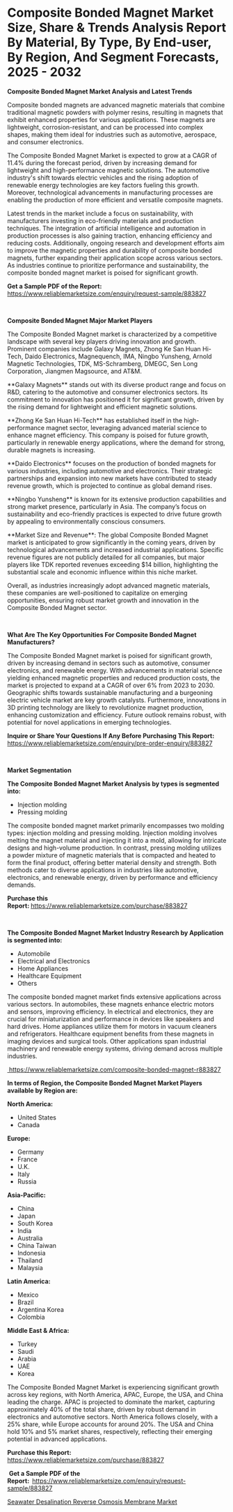 <p><h1>Composite Bonded Magnet Market Size, Share & Trends Analysis Report By Material, By Type, By End-user, By Region, And Segment Forecasts, 2025 - 2032</h1></p><p><strong>Composite Bonded Magnet Market Analysis and Latest Trends</strong></p>
<p><p>Composite bonded magnets are advanced magnetic materials that combine traditional magnetic powders with polymer resins, resulting in magnets that exhibit enhanced properties for various applications. These magnets are lightweight, corrosion-resistant, and can be processed into complex shapes, making them ideal for industries such as automotive, aerospace, and consumer electronics.</p><p>The Composite Bonded Magnet Market is expected to grow at a CAGR of 11.4% during the forecast period, driven by increasing demand for lightweight and high-performance magnetic solutions. The automotive industry's shift towards electric vehicles and the rising adoption of renewable energy technologies are key factors fueling this growth. Moreover, technological advancements in manufacturing processes are enabling the production of more efficient and versatile composite magnets.</p><p>Latest trends in the market include a focus on sustainability, with manufacturers investing in eco-friendly materials and production techniques. The integration of artificial intelligence and automation in production processes is also gaining traction, enhancing efficiency and reducing costs. Additionally, ongoing research and development efforts aim to improve the magnetic properties and durability of composite bonded magnets, further expanding their application scope across various sectors. As industries continue to prioritize performance and sustainability, the composite bonded magnet market is poised for significant growth.</p></p>
<p><strong>Get a Sample PDF of the Report:&nbsp;</strong> <a href="https://www.reliablemarketsize.com/enquiry/request-sample/883827?utm_campaign=3528&utm_medium=2&utm_source=Github&utm_content=ia&utm_term=02042025&utm_id=composite-bonded-magnet">https://www.reliablemarketsize.com/enquiry/request-sample/883827</a></p>
<p>&nbsp;</p>
<p><strong>Composite Bonded Magnet Major Market Players</strong></p>
<p><p>The Composite Bonded Magnet market is characterized by a competitive landscape with several key players driving innovation and growth. Prominent companies include Galaxy Magnets, Zhong Ke San Huan Hi-Tech, Daido Electronics, Magnequench, IMA, Ningbo Yunsheng, Arnold Magnetic Technologies, TDK, MS-Schramberg, DMEGC, Sen Long Corporation, Jiangmen Magsource, and AT&M.</p><p>**Galaxy Magnets** stands out with its diverse product range and focus on R&D, catering to the automotive and consumer electronics sectors. Its commitment to innovation has positioned it for significant growth, driven by the rising demand for lightweight and efficient magnetic solutions.</p><p>**Zhong Ke San Huan Hi-Tech** has established itself in the high-performance magnet sector, leveraging advanced material science to enhance magnet efficiency. This company is poised for future growth, particularly in renewable energy applications, where the demand for strong, durable magnets is increasing.</p><p>**Daido Electronics** focuses on the production of bonded magnets for various industries, including automotive and electronics. Their strategic partnerships and expansion into new markets have contributed to steady revenue growth, which is projected to continue as global demand rises.</p><p>**Ningbo Yunsheng** is known for its extensive production capabilities and strong market presence, particularly in Asia. The company’s focus on sustainability and eco-friendly practices is expected to drive future growth by appealing to environmentally conscious consumers.</p><p>**Market Size and Revenue**: The global Composite Bonded Magnet market is anticipated to grow significantly in the coming years, driven by technological advancements and increased industrial applications. Specific revenue figures are not publicly detailed for all companies, but major players like TDK reported revenues exceeding $14 billion, highlighting the substantial scale and economic influence within this niche market.</p><p>Overall, as industries increasingly adopt advanced magnetic materials, these companies are well-positioned to capitalize on emerging opportunities, ensuring robust market growth and innovation in the Composite Bonded Magnet sector.</p></p>
<p>&nbsp;</p>
<p><strong>What Are The Key Opportunities For Composite Bonded Magnet Manufacturers?</strong></p>
<p><p>The Composite Bonded Magnet market is poised for significant growth, driven by increasing demand in sectors such as automotive, consumer electronics, and renewable energy. With advancements in material science yielding enhanced magnetic properties and reduced production costs, the market is projected to expand at a CAGR of over 6% from 2023 to 2030. Geographic shifts towards sustainable manufacturing and a burgeoning electric vehicle market are key growth catalysts. Furthermore, innovations in 3D printing technology are likely to revolutionize magnet production, enhancing customization and efficiency. Future outlook remains robust, with potential for novel applications in emerging technologies.</p></p>
<p><strong>Inquire or Share Your Questions If Any Before Purchasing This Report:</strong> <a href="https://www.reliablemarketsize.com/enquiry/pre-order-enquiry/883827?utm_campaign=3528&utm_medium=2&utm_source=Github&utm_content=ia&utm_term=02042025&utm_id=composite-bonded-magnet">https://www.reliablemarketsize.com/enquiry/pre-order-enquiry/883827</a></p>
<p>&nbsp;</p>
<p><strong>Market Segmentation</strong></p>
<p><strong>The Composite Bonded Magnet Market Analysis by types is segmented into:</strong></p>
<p><ul><li>Injection molding</li><li>Pressing molding</li></ul></p>
<p><p>The composite bonded magnet market primarily encompasses two molding types: injection molding and pressing molding. Injection molding involves melting the magnet material and injecting it into a mold, allowing for intricate designs and high-volume production. In contrast, pressing molding utilizes a powder mixture of magnetic materials that is compacted and heated to form the final product, offering better material density and strength. Both methods cater to diverse applications in industries like automotive, electronics, and renewable energy, driven by performance and efficiency demands.</p></p>
<p><strong>Purchase this Report:&nbsp;</strong><a href="https://www.reliablemarketsize.com/purchase/883827?utm_campaign=3528&utm_medium=2&utm_source=Github&utm_content=ia&utm_term=02042025&utm_id=composite-bonded-magnet">https://www.reliablemarketsize.com/purchase/883827</a></p>
<p>&nbsp;</p>
<p><strong>The Composite Bonded Magnet Market Industry Research by Application is segmented into:</strong></p>
<p><ul><li>Automobile</li><li>Electrical and Electronics</li><li>Home Appliances</li><li>Healthcare Equipment</li><li>Others</li></ul></p>
<p><p>The composite bonded magnet market finds extensive applications across various sectors. In automobiles, these magnets enhance electric motors and sensors, improving efficiency. In electrical and electronics, they are crucial for miniaturization and performance in devices like speakers and hard drives. Home appliances utilize them for motors in vacuum cleaners and refrigerators. Healthcare equipment benefits from these magnets in imaging devices and surgical tools. Other applications span industrial machinery and renewable energy systems, driving demand across multiple industries.</p></p>
<p><a href="https://www.reliablemarketsize.com/composite-bonded-magnet-r883827?utm_campaign=3528&utm_medium=2&utm_source=Github&utm_content=ia&utm_term=02042025&utm_id=composite-bonded-magnet">&nbsp;https://www.reliablemarketsize.com/composite-bonded-magnet-r883827</a></p>
<p><strong>In terms of Region, the Composite Bonded Magnet Market Players available by Region are:</strong></p>
<p>
    <p> <strong> North America: </strong>
        <ul>
            <li>United States</li>
            <li>Canada</li>
        </ul>
        </p> 
    <p> <strong> Europe: </strong>
        <ul>
            <li>Germany</li>
            <li>France</li>
            <li>U.K.</li>
            <li>Italy</li>
            <li>Russia</li>
        </ul>
        </p> 
    <p> <strong> Asia-Pacific: </strong>
        <ul>
            <li>China</li>
            <li>Japan</li>
            <li>South Korea</li>
            <li>India</li>
            <li>Australia</li>
            <li>China Taiwan</li>
            <li>Indonesia</li>
            <li>Thailand</li>
            <li>Malaysia</li>
        </ul>
        </p> 
    <p> <strong> Latin America: </strong>
        <ul>
            <li>Mexico</li>
            <li>Brazil</li>
            <li>Argentina Korea</li>
            <li>Colombia</li>
        </ul>
        </p> 
    <p> <strong> Middle East & Africa: </strong>
        <ul>
            <li>Turkey</li>
            <li>Saudi</li>
            <li>Arabia</li>
            <li>UAE</li>
            <li>Korea</li>
        </ul>
    </p>
    </p>
<p><p>The Composite Bonded Magnet Market is experiencing significant growth across key regions, with North America, APAC, Europe, the USA, and China leading the charge. APAC is projected to dominate the market, capturing approximately 40% of the total share, driven by robust demand in electronics and automotive sectors. North America follows closely, with a 25% share, while Europe accounts for around 20%. The USA and China hold 10% and 5% market shares, respectively, reflecting their emerging potential in advanced applications.</p></p>
<p><strong>Purchase this Report: </strong><a href="https://www.reliablemarketsize.com/purchase/883827?utm_campaign=3528&utm_medium=2&utm_source=Github&utm_content=ia&utm_term=02042025&utm_id=composite-bonded-magnet">https://www.reliablemarketsize.com/purchase/883827</a></p>
<p>&nbsp;<strong>Get a Sample PDF of the Report:&nbsp;&nbsp;</strong><a href="https://www.reliablemarketsize.com/enquiry/request-sample/883827?utm_campaign=3528&utm_medium=2&utm_source=Github&utm_content=ia&utm_term=02042025&utm_id=composite-bonded-magnet">https://www.reliablemarketsize.com/enquiry/request-sample/883827</a></p>
<p><strong></strong></p>
<p><p><a href="https://github.com/seibttullyjh/Market-Research-Report-List-1/blob/main/seawater-desalination-reverse-osmosis-membrane-market.md?utm_campaign=3528&utm_medium=2&utm_source=Github&utm_content=ia&utm_term=02042025&utm_id=composite-bonded-magnet">Seawater Desalination Reverse Osmosis Membrane Market</a></p></p>